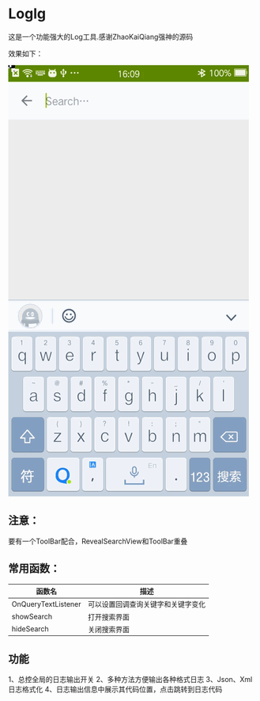 # Loglg
这是一个功能强大的Log工具.感谢ZhaoKaiQiang强神的源码

效果如下：

![](https://github.com/changliugang/RevealSearchView/raw/master/art/search.gif)  

## 注意：
要有一个ToolBar配合，RevealSearchView和ToolBar重叠
  
## 常用函数：
函数名 | 描述
------------ | -------------
OnQueryTextListener | 可以设置回调查询关键字和关键字变化
showSearch | 打开搜索界面
hideSearch | 关闭搜索界面

## 功能
1、总控全局的日志输出开关
2、多种方法方便输出各种格式日志
3、Json、Xml日志格式化
4、日志输出信息中展示其代码位置，点击跳转到日志代码
